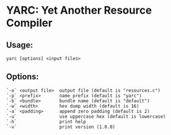 # YARC: Yet Another Resource Compiler

## Usage:
    yarc [options] <input files>

## Options:
    `-o` <output file>  output file (default is "resources.c")
    `-p` <prefix>       name prefix (default is "yarc")
    `-b` <bundle>       bundle name (default is "default")
    `-w` <width>        hex dump width (default is 16)
    `-a` <padding>      append zero padding (default is 2)
    `-u`                use uppercase hex (default is lowercase)
    `-h`                print help
    `-v`                print version (1.0.0)

